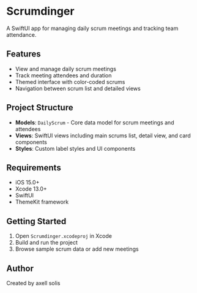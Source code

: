 # Scrumdinger

A SwiftUI app for managing daily scrum meetings and tracking team attendance.

## Features

- View and manage daily scrum meetings
- Track meeting attendees and duration
- Themed interface with color-coded scrums
- Navigation between scrum list and detailed views

## Project Structure

- **Models**: `DailyScrum` - Core data model for scrum meetings and attendees
- **Views**: SwiftUI views including main scrums list, detail view, and card components
- **Styles**: Custom label styles and UI components

## Requirements

- iOS 15.0+
- Xcode 13.0+
- SwiftUI
- ThemeKit framework

## Getting Started

1. Open `Scrumdinger.xcodeproj` in Xcode
2. Build and run the project
3. Browse sample scrum data or add new meetings

## Author

Created by axell solis